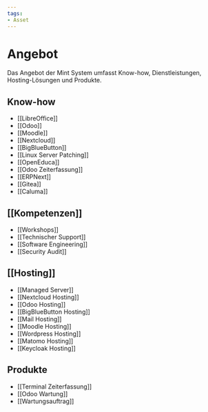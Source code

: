 ```yaml
---
tags:
- Asset
---
```

# Angebot

Das Angebot der Mint System umfasst Know-how, Dienstleistungen, Hosting-Lösungen und Produkte.

## Know-how

* [[LibreOffice]]
* [[Odoo]]
* [[Moodle]]
* [[Nextcloud]]
* [[BigBlueButton]]
* [[Linux Server Patching]]
* [[OpenEduca]]
* [[Odoo Zeiterfassung]]
* [[ERPNext]]
* [[Gitea]]
* [[Caluma]]

## [[Kompetenzen]]

* [[Workshops]]
* [[Technischer Support]]
* [[Software Engineering]]
* [[Security Audit]]

## [[Hosting]]

* [[Managed Server]]
* [[Nextcloud Hosting]]
* [[Odoo Hosting]]
* [[BigBlueButton Hosting]]
* [[Mail Hosting]]
* [[Moodle Hosting]]
* [[Wordpress Hosting]]
* [[Matomo Hosting]]
* [[Keycloak Hosting]]

## Produkte

* [[Terminal Zeiterfassung]]
* [[Odoo Wartung]]
* [[Wartungsauftrag]]
